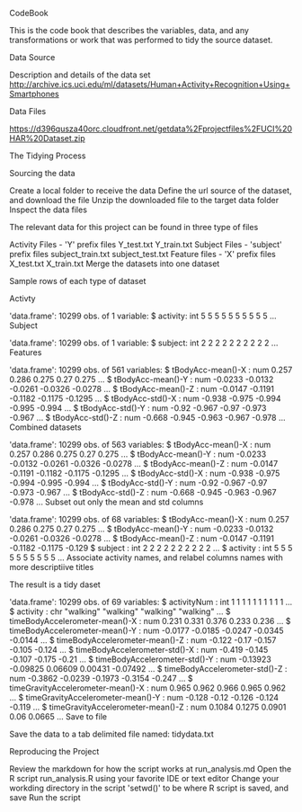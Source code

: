 CodeBook


This is the code book that describes the variables, data, and any transformations or work that was performed to tidy the source dataset.

Data Source



Description and details of the data set http://archive.ics.uci.edu/ml/datasets/Human+Activity+Recognition+Using+Smartphones

Data Files

https://d396qusza40orc.cloudfront.net/getdata%2Fprojectfiles%2FUCI%20HAR%20Dataset.zip

The Tidying Process

Sourcing the data

Create a local folder to receive the data
Define the url source of the dataset, and download the file
Unzip the downloaded file to the target data folder
Inspect the data files

The relevant data for this project can be found in three type of files

Activity Files - 'Y' prefix files
Y_test.txt
Y_train.txt
Subject Files - 'subject' prefix files
subject_train.txt
subject_test.txt
Feature files - 'X' prefix files
X_test.txt
X_train.txt
Merge the datasets into one dataset

Sample rows of each type of dataset

Activty

'data.frame':	10299 obs. of  1 variable:
 $ activity: int  5 5 5 5 5 5 5 5 5 5 ...
Subject

'data.frame':	10299 obs. of  1 variable:
 $ subject: int  2 2 2 2 2 2 2 2 2 2 ...
Features

'data.frame':	10299 obs. of  561 variables:
 $ tBodyAcc-mean()-X                   : num  0.257 0.286 0.275 0.27 0.275 ...
 $ tBodyAcc-mean()-Y                   : num  -0.0233 -0.0132 -0.0261 -0.0326 -0.0278 ...
 $ tBodyAcc-mean()-Z                   : num  -0.0147 -0.1191 -0.1182 -0.1175 -0.1295 ...
 $ tBodyAcc-std()-X                    : num  -0.938 -0.975 -0.994 -0.995 -0.994 ...
 $ tBodyAcc-std()-Y                    : num  -0.92 -0.967 -0.97 -0.973 -0.967 ...
 $ tBodyAcc-std()-Z                    : num  -0.668 -0.945 -0.963 -0.967 -0.978 ...
Combined datasets

'data.frame':	10299 obs. of  563 variables:
 $ tBodyAcc-mean()-X                   : num  0.257 0.286 0.275 0.27 0.275 ...
 $ tBodyAcc-mean()-Y                   : num  -0.0233 -0.0132 -0.0261 -0.0326 -0.0278 ...
 $ tBodyAcc-mean()-Z                   : num  -0.0147 -0.1191 -0.1182 -0.1175 -0.1295 ...
 $ tBodyAcc-std()-X                    : num  -0.938 -0.975 -0.994 -0.995 -0.994 ...
 $ tBodyAcc-std()-Y                    : num  -0.92 -0.967 -0.97 -0.973 -0.967 ...
 $ tBodyAcc-std()-Z                    : num  -0.668 -0.945 -0.963 -0.967 -0.978 ...
Subset out only the mean and std columns

'data.frame':	10299 obs. of  68 variables:
 $ tBodyAcc-mean()-X          : num  0.257 0.286 0.275 0.27 0.275 ...
 $ tBodyAcc-mean()-Y          : num  -0.0233 -0.0132 -0.0261 -0.0326 -0.0278 ...
 $ tBodyAcc-mean()-Z          : num  -0.0147 -0.1191 -0.1182 -0.1175 -0.129
 $ subject                    : int  2 2 2 2 2 2 2 2 2 2 ...
 $ activity                   : int  5 5 5 5 5 5 5 5 5 5 ...
Associate activity names, and relabel columns names with more descriptiive titles

The result is a tidy daset

'data.frame':	10299 obs. of  69 variables:
 $ activityNum                                   : int  1 1 1 1 1 1 1 1 1 1 ...
 $ activity                                      : chr  "walking" "walking" "walking" "walking" ...
 $ timeBodyAccelerometer-mean()-X                : num  0.231 0.331 0.376 0.233 0.236 ...
 $ timeBodyAccelerometer-mean()-Y                : num  -0.0177 -0.0185 -0.0247 -0.0345 -0.0144 ...
 $ timeBodyAccelerometer-mean()-Z                : num  -0.122 -0.17 -0.157 -0.105 -0.124 ...
 $ timeBodyAccelerometer-std()-X                 : num  -0.419 -0.145 -0.107 -0.175 -0.21 ...
 $ timeBodyAccelerometer-std()-Y                 : num  -0.13923 -0.09825 0.06609 0.00431 -0.07492 ...
 $ timeBodyAccelerometer-std()-Z                 : num  -0.3862 -0.0239 -0.1973 -0.3154 -0.247 ...
 $ timeGravityAccelerometer-mean()-X             : num  0.965 0.962 0.966 0.965 0.962 ...
 $ timeGravityAccelerometer-mean()-Y             : num  -0.128 -0.12 -0.126 -0.124 -0.119 ...
 $ timeGravityAccelerometer-mean()-Z             : num  0.1084 0.1275 0.0901 0.06 0.0665 ...
Save to file

Save the data to a tab delimited file named: tidydata.txt

Reproducing the Project

Review the markdown for how the script works at run_analysis.md
Open the R script run_analysis.R using your favorite IDE or text editor
Change your workding directory in the script 'setwd()' to be where R script is saved, and save
Run the script
